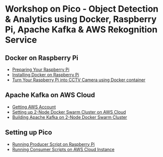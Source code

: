 # Workshop on Pico - Object Detection & Analytics using Docker, Raspberry Pi, Apache Kafka & AWS Rekognition Service

## Docker on Raspberry Pi

- [Preparing Your Raspberry Pi]()
- [Installing Docker on Raspberry Pi]()
- [Turn Your Raspberry Pi into CCTV Camera using Docker container]()


## Apache Kafka on AWS Cloud

- [Getting AWS Account]()
- [Setting up 2-Node Docker Swarm Cluster on AWS Cloud]()
- [Building Apache Kafka on 2-Node Docker Swarm Cluster]()


## Setting up Pico 

- [Running Producer Script on Raspberry Pi]()
- [Running Consumer Scripts on AWS Cloud Instance]()





